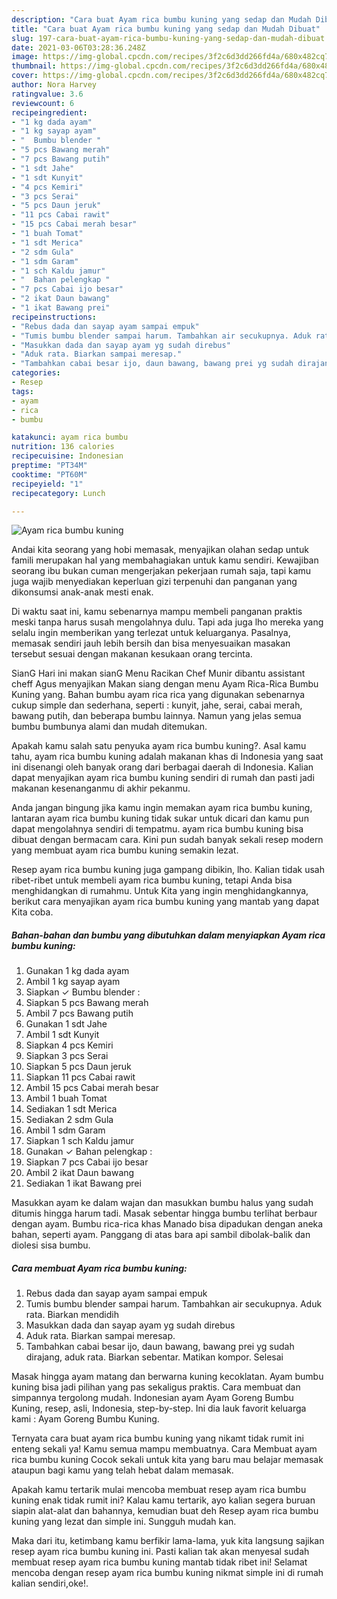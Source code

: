 ```yaml
---
description: "Cara buat Ayam rica bumbu kuning yang sedap dan Mudah Dibuat"
title: "Cara buat Ayam rica bumbu kuning yang sedap dan Mudah Dibuat"
slug: 197-cara-buat-ayam-rica-bumbu-kuning-yang-sedap-dan-mudah-dibuat
date: 2021-03-06T03:28:36.248Z
image: https://img-global.cpcdn.com/recipes/3f2c6d3dd266fd4a/680x482cq70/ayam-rica-bumbu-kuning-foto-resep-utama.jpg
thumbnail: https://img-global.cpcdn.com/recipes/3f2c6d3dd266fd4a/680x482cq70/ayam-rica-bumbu-kuning-foto-resep-utama.jpg
cover: https://img-global.cpcdn.com/recipes/3f2c6d3dd266fd4a/680x482cq70/ayam-rica-bumbu-kuning-foto-resep-utama.jpg
author: Nora Harvey
ratingvalue: 3.6
reviewcount: 6
recipeingredient:
- "1 kg dada ayam"
- "1 kg sayap ayam"
- "  Bumbu blender "
- "5 pcs Bawang merah"
- "7 pcs Bawang putih"
- "1 sdt Jahe"
- "1 sdt Kunyit"
- "4 pcs Kemiri"
- "3 pcs Serai"
- "5 pcs Daun jeruk"
- "11 pcs Cabai rawit"
- "15 pcs Cabai merah besar"
- "1 buah Tomat"
- "1 sdt Merica"
- "2 sdm Gula"
- "1 sdm Garam"
- "1 sch Kaldu jamur"
- "  Bahan pelengkap "
- "7 pcs Cabai ijo besar"
- "2 ikat Daun bawang"
- "1 ikat Bawang prei"
recipeinstructions:
- "Rebus dada dan sayap ayam sampai empuk"
- "Tumis bumbu blender sampai harum. Tambahkan air secukupnya. Aduk rata. Biarkan mendidih"
- "Masukkan dada dan sayap ayam yg sudah direbus"
- "Aduk rata. Biarkan sampai meresap."
- "Tambahkan cabai besar ijo, daun bawang, bawang prei yg sudah dirajang, aduk rata. Biarkan sebentar. Matikan kompor. Selesai"
categories:
- Resep
tags:
- ayam
- rica
- bumbu

katakunci: ayam rica bumbu 
nutrition: 136 calories
recipecuisine: Indonesian
preptime: "PT34M"
cooktime: "PT60M"
recipeyield: "1"
recipecategory: Lunch

---
```



![Ayam rica bumbu kuning](https://img-global.cpcdn.com/recipes/3f2c6d3dd266fd4a/680x482cq70/ayam-rica-bumbu-kuning-foto-resep-utama.jpg)

Andai kita seorang yang hobi memasak, menyajikan olahan sedap untuk famili merupakan hal yang membahagiakan untuk kamu sendiri. Kewajiban seorang ibu bukan cuman mengerjakan pekerjaan rumah saja, tapi kamu juga wajib menyediakan keperluan gizi terpenuhi dan panganan yang dikonsumsi anak-anak mesti enak.

Di waktu  saat ini, kamu sebenarnya mampu membeli panganan praktis meski tanpa harus susah mengolahnya dulu. Tapi ada juga lho mereka yang selalu ingin memberikan yang terlezat untuk keluarganya. Pasalnya, memasak sendiri jauh lebih bersih dan bisa menyesuaikan masakan tersebut sesuai dengan makanan kesukaan orang tercinta. 

SianG Hari ini makan sianG Menu Racikan Chef Munir dibantu assistant cheff Agus menyajikan Makan siang dengan menu Ayam Rica-Rica Bumbu Kuning yang. Bahan bumbu ayam rica rica yang digunakan sebenarnya cukup simple dan sederhana, seperti : kunyit, jahe, serai, cabai merah, bawang putih, dan beberapa bumbu lainnya. Namun yang jelas semua bumbu bumbunya alami dan mudah ditemukan.

Apakah kamu salah satu penyuka ayam rica bumbu kuning?. Asal kamu tahu, ayam rica bumbu kuning adalah makanan khas di Indonesia yang saat ini disenangi oleh banyak orang dari berbagai daerah di Indonesia. Kalian dapat menyajikan ayam rica bumbu kuning sendiri di rumah dan pasti jadi makanan kesenanganmu di akhir pekanmu.

Anda jangan bingung jika kamu ingin memakan ayam rica bumbu kuning, lantaran ayam rica bumbu kuning tidak sukar untuk dicari dan kamu pun dapat mengolahnya sendiri di tempatmu. ayam rica bumbu kuning bisa dibuat dengan bermacam cara. Kini pun sudah banyak sekali resep modern yang membuat ayam rica bumbu kuning semakin lezat.

Resep ayam rica bumbu kuning juga gampang dibikin, lho. Kalian tidak usah ribet-ribet untuk membeli ayam rica bumbu kuning, tetapi Anda bisa menghidangkan di rumahmu. Untuk Kita yang ingin menghidangkannya, berikut cara menyajikan ayam rica bumbu kuning yang mantab yang dapat Kita coba.

<!--inarticleads1-->

##### Bahan-bahan dan bumbu yang dibutuhkan dalam menyiapkan Ayam rica bumbu kuning:

1. Gunakan 1 kg dada ayam
1. Ambil 1 kg sayap ayam
1. Siapkan  ✓ Bumbu blender :
1. Siapkan 5 pcs Bawang merah
1. Ambil 7 pcs Bawang putih
1. Gunakan 1 sdt Jahe
1. Ambil 1 sdt Kunyit
1. Siapkan 4 pcs Kemiri
1. Siapkan 3 pcs Serai
1. Siapkan 5 pcs Daun jeruk
1. Siapkan 11 pcs Cabai rawit
1. Ambil 15 pcs Cabai merah besar
1. Ambil 1 buah Tomat
1. Sediakan 1 sdt Merica
1. Sediakan 2 sdm Gula
1. Ambil 1 sdm Garam
1. Siapkan 1 sch Kaldu jamur
1. Gunakan  ✓ Bahan pelengkap :
1. Siapkan 7 pcs Cabai ijo besar
1. Ambil 2 ikat Daun bawang
1. Sediakan 1 ikat Bawang prei


Masukkan ayam ke dalam wajan dan masukkan bumbu halus yang sudah ditumis hingga harum tadi. Masak sebentar hingga bumbu terlihat berbaur dengan ayam. Bumbu rica-rica khas Manado bisa dipadukan dengan aneka bahan, seperti ayam. Panggang di atas bara api sambil dibolak-balik dan diolesi sisa bumbu. 

<!--inarticleads2-->

##### Cara membuat Ayam rica bumbu kuning:

1. Rebus dada dan sayap ayam sampai empuk
1. Tumis bumbu blender sampai harum. Tambahkan air secukupnya. Aduk rata. Biarkan mendidih
1. Masukkan dada dan sayap ayam yg sudah direbus
1. Aduk rata. Biarkan sampai meresap.
1. Tambahkan cabai besar ijo, daun bawang, bawang prei yg sudah dirajang, aduk rata. Biarkan sebentar. Matikan kompor. Selesai


Masak hingga ayam matang dan berwarna kuning kecoklatan. Ayam bumbu kuning bisa jadi pilihan yang pas sekaligus praktis. Cara membuat dan simpannya tergolong mudah. Indonesian ayam Ayam Goreng Bumbu Kuning, resep, asli, Indonesia, step-by-step. Ini dia lauk favorit keluarga kami : Ayam Goreng Bumbu Kuning. 

Ternyata cara buat ayam rica bumbu kuning yang nikamt tidak rumit ini enteng sekali ya! Kamu semua mampu membuatnya. Cara Membuat ayam rica bumbu kuning Cocok sekali untuk kita yang baru mau belajar memasak ataupun bagi kamu yang telah hebat dalam memasak.

Apakah kamu tertarik mulai mencoba membuat resep ayam rica bumbu kuning enak tidak rumit ini? Kalau kamu tertarik, ayo kalian segera buruan siapin alat-alat dan bahannya, kemudian buat deh Resep ayam rica bumbu kuning yang lezat dan simple ini. Sungguh mudah kan. 

Maka dari itu, ketimbang kamu berfikir lama-lama, yuk kita langsung sajikan resep ayam rica bumbu kuning ini. Pasti kalian tak akan menyesal sudah membuat resep ayam rica bumbu kuning mantab tidak ribet ini! Selamat mencoba dengan resep ayam rica bumbu kuning nikmat simple ini di rumah kalian sendiri,oke!.

